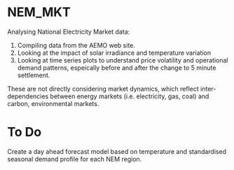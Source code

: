 # NEM_MKT
Analysing National Electricity Market data:
1. Compiling data from the AEMO web site.
2. Looking at the impact of solar irradiance and temperature variation
3. Looking at time series plots to understand price volatility and operational demand patterns, espeically before and after the change to 5 minute settlement.

These are not directly considering market dynamics, which reflect inter-dependencies between energy markets (i.e. electricity, gas, coal) and carbon, environmental markets.

# To Do
Create a day ahead forecast model based on temperature and standardised seasonal demand profile for each NEM region. 